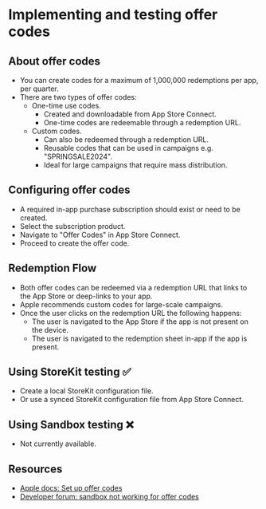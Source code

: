 #  Implementing and testing offer codes 

## About offer codes 

* You can create codes for a maximum of 1,000,000 redemptions per app, per quarter.
* There are two types of offer codes:
  * One-time use codes.
    * Created and downloadable from App Store Connect.
    * One-time codes are redeemable through a redemption URL.
  * Custom codes.
    * Can also be redeemed through a redemption URL. 
    * Reusable codes that can be used in campaigns e.g. "SPRINGSALE2024".
    * Ideal for large campaigns that require mass distribution.

## Configuring offer codes 

* A required in-app purchase subscription should exist or need to be created.
* Select the subscription product. 
* Navigate to "Offer Codes" in App Store Connect.
* Proceed to create the offer code.
    
## Redemption Flow 

* Both offer codes can be redeemed via a redemption URL that links to the App Store or deep-links to your app. 
* Apple recommends custom codes for large-scale campaigns. 
* Once the user clicks on the redemption URL the following happens: 
  * The user is navigated to the App Store if the app is not present on the device.
  * The user is navigated to the redemption sheet in-app if the app is present.

## Using StoreKit testing ✅

* Create a local StoreKit configuration file.
* Or use a synced StoreKit configuration file from App Store Connect.

## Using Sandbox testing ❌

* Not currently available.

## Resources

* [Apple docs: Set up offer codes](https://developer.apple.com/help/app-store-connect/manage-subscriptions/set-up-offer-codes/)
* [Developer forum: sandbox not working for offer codes](https://developer.apple.com/forums/thread/688550)

